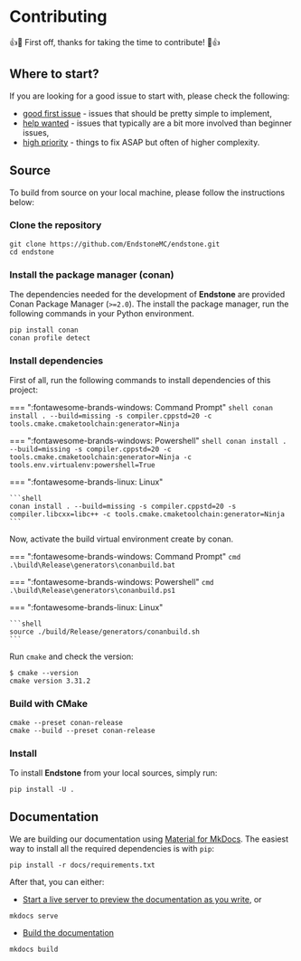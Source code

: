 # Contributing

👍🎉 First off, thanks for taking the time to contribute! 🎉👍

## Where to start?

If you are looking for a good issue to start with, please check the following:

- [good first issue](https://github.com/EndstoneMC/endstone/labels/good%20first%20issue) - issues that
  should be pretty simple to implement,
- [help wanted](https://github.com/EndstoneMC/endstone/labels/help%20wanted) - issues that typically are
  a bit more involved than beginner issues,
- [high priority](https://github.com/EndstoneMC/endstone/labels/high%20priority) - things to fix ASAP
  but often of higher complexity.

## Source

To build from source on your local machine, please follow the instructions below:

### Clone the repository

```shell
git clone https://github.com/EndstoneMC/endstone.git
cd endstone
```

### Install the package manager (conan)

The dependencies needed for the development of **Endstone** are provided Conan Package Manager (`>=2.0`). The install
the package manager, run the following commands in your Python environment.

```shell
pip install conan
conan profile detect
```

### Install dependencies

First of all, run the following commands to install dependencies of this project:

=== ":fontawesome-brands-windows: Command Prompt"
    ```shell
    conan install . --build=missing -s compiler.cppstd=20 -c tools.cmake.cmaketoolchain:generator=Ninja
    ```

=== ":fontawesome-brands-windows: Powershell"
    ```shell
    conan install . --build=missing -s compiler.cppstd=20 -c tools.cmake.cmaketoolchain:generator=Ninja -c tools.env.virtualenv:powershell=True
    ```

=== ":fontawesome-brands-linux: Linux"

    ```shell
    conan install . --build=missing -s compiler.cppstd=20 -s compiler.libcxx=libc++ -c tools.cmake.cmaketoolchain:generator=Ninja
    ```

Now, activate the build virtual environment create by conan.

=== ":fontawesome-brands-windows: Command Prompt"
    ```cmd
    .\build\Release\generators\conanbuild.bat
    ```

=== ":fontawesome-brands-windows: Powershell"
    ```cmd
    .\build\Release\generators\conanbuild.ps1
    ```

=== ":fontawesome-brands-linux: Linux"

    ```shell
    source ./build/Release/generators/conanbuild.sh
    ```

Run `cmake` and check the version:

```shell
$ cmake --version
cmake version 3.31.2
```

### Build with CMake

```shell
cmake --preset conan-release
cmake --build --preset conan-release
```

### Install

To install **Endstone** from your local sources, simply run:

```shell
pip install -U .
```

## Documentation

We are building our documentation using [Material for MkDocs](https://squidfunk.github.io/mkdocs-material/).
The easiest way to install all the required dependencies is with `pip`:

```shell
pip install -r docs/requirements.txt
```

After that, you can either:

- [Start a live server to preview the documentation as you write](https://squidfunk.github.io/mkdocs-material/creating-your-site/#previewing-as-you-write), or

```shell
mkdocs serve
```

- [Build the documentation](https://squidfunk.github.io/mkdocs-material/creating-your-site/#building-your-site)

```shell
mkdocs build
```
